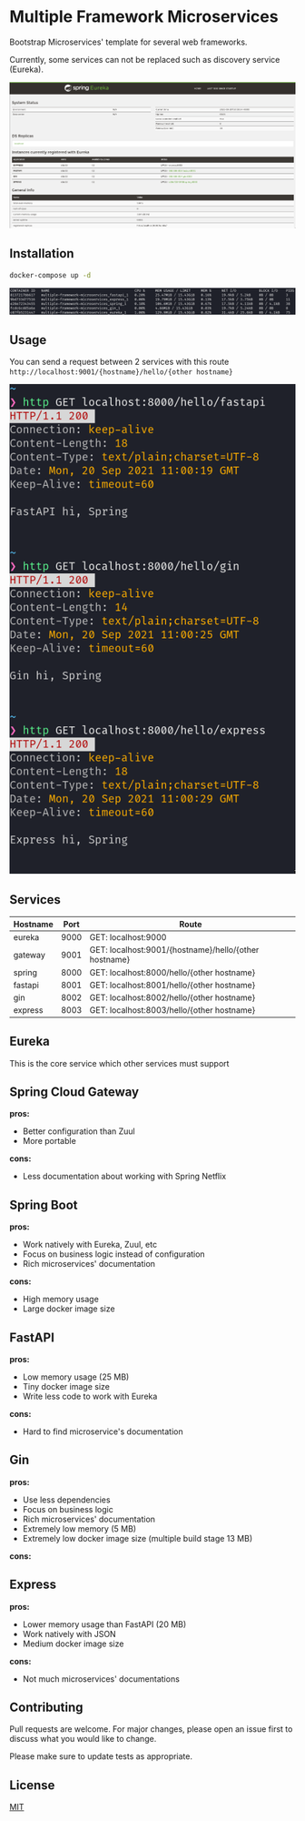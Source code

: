 # Multiple Framework Microservices

Bootstrap Microservices' template for several web frameworks.

Currently, some services can not be replaced such as discovery service (Eureka).

![Eureka](https://raw.githubusercontent.com/Nguyen-Hoang-Nam/readme-image/main/multiple-framework-microservices/eureka.jpg)

## Installation

```bash
docker-compose up -d
```

![Screenshot](https://raw.githubusercontent.com/Nguyen-Hoang-Nam/readme-image/main/multiple-framework-microservices/multiple-framework-microservices.jpg)

## Usage

You can send a request between 2 services with this route
`http://localhost:9001/{hostname}/hello/{other hostname}`

![Route](https://raw.githubusercontent.com/Nguyen-Hoang-Nam/readme-image/main/multiple-framework-microservices/route.jpg)

## Services

| Hostname | Port | Route                                                 |
| -------- | ---- | ----------------------------------------------------- |
| eureka   | 9000 | GET: localhost:9000                                   |
| gateway  | 9001 | GET: localhost:9001/{hostname}/hello/{other hostname} |
| spring   | 8000 | GET: localhost:8000/hello/{other hostname}            |
| fastapi  | 8001 | GET: localhost:8001/hello/{other hostname}            |
| gin      | 8002 | GET: localhost:8002/hello/{other hostname}            |
| express  | 8003 | GET: localhost:8003/hello/{other hostname}            |

## Eureka

This is the core service which other services must support

## Spring Cloud Gateway

**pros:**

- Better configuration than Zuul
- More portable

**cons:**

- Less documentation about working with Spring Netflix

## Spring Boot

**pros:**

- Work natively with Eureka, Zuul, etc
- Focus on business logic instead of configuration
- Rich microservices' documentation

**cons:**

- High memory usage
- Large docker image size

## FastAPI

**pros:**

- Low memory usage (25 MB)
- Tiny docker image size
- Write less code to work with Eureka

**cons:**

- Hard to find microservice's documentation

## Gin

**pros:**

- Use less dependencies
- Focus on business logic
- Rich microservices' documentation
- Extremely low memory (5 MB)
- Extremely low docker image size (multiple build stage 13 MB)

**cons:**

## Express

**pros:**

- Lower memory usage than FastAPI (20 MB)
- Work natively with JSON
- Medium docker image size

**cons:**

- Not much microservices' documentations

## Contributing

Pull requests are welcome. For major changes,
please open an issue first to discuss what you would like to change.

Please make sure to update tests as appropriate.

## License

[MIT](https://choosealicense.com/licenses/mit/)
